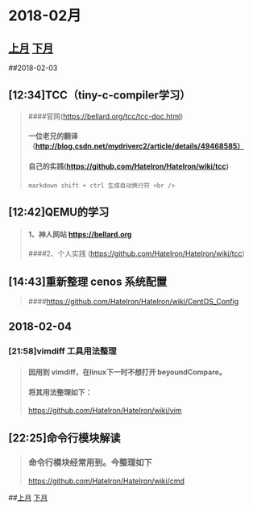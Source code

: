 # 2018-02月

## [上月](../2018/2018-01.html)                                                        [下月](./2018-03.html)   <span id="jump"></span>



##2018-02-03

## [12:34]TCC（tiny-c-compiler学习）

> ####官网(https://bellard.org/tcc/tcc-doc.html)
>
> #### 一位老兄的翻译（http://blog.csdn.net/mydriverc2/article/details/49468585）
>
> #### 自己的实践(https://github.com/HateIron/HateIron/wiki/tcc)
>
> ```shell
> markdown shift + ctrl 生成自动换行符 <br />
> ```



## [12:42]QEMU的学习

> #### 1、神人网站 https://bellard.org
>
> ####2、个人实践 (https://github.com/HateIron/HateIron/wiki/tcc)



## [14:43]重新整理 cenos 系统配置

> ####https://github.com/HateIron/HateIron/wiki/CentOS_Config



## 2018-02-04

### [21:58]vimdiff 工具用法整理

> #### 因用到 vimdiff，在linux下一时不想打开 beyoundCompare。
>
> #### 将其用法整理如下：
>
> https://github.com/HateIron/HateIron/wiki/vim

## [22:25]命令行模块解读

> ### 命令行模块经常用到。今整理如下
>
> https://github.com/HateIron/HateIron/wiki/cmd



##[上月](../2018/2018-01.html)                                                        [下月](./2018-03.html)  







